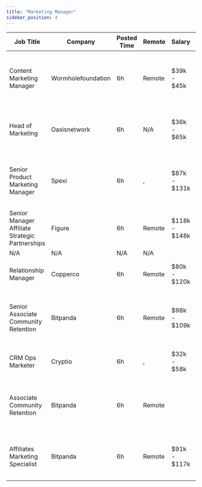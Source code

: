 ```yaml
---
title: "Marketing Manager"
sidebar_position: 4
---
```


| Job Title | Company | Posted Time | Remote | Salary | Tags | Apply Link |
|-----------|---------|-------------|--------|--------|------|------------|
| Content Marketing Manager | Wormholefoundation | 6h | Remote | $39k - $45k | content marketing, marketing manager, marketing, non tech, blockchain | [Apply](https://web3.career/content-marketing-manager-wormholefoundation/96945) |
| Head of Marketing | Oasisnetwork | 6h | N/A | $36k - $65k | head of marketing, marketing, non tech, executive, remote | [Apply](https://web3.career/head-of-marketing-oasisnetwork/73767) |
| Senior Product Marketing Manager | Spexi | 6h | , | $87k - $131k | marketing manager, marketing, non tech, product marketing, senior | [Apply](https://web3.career/senior-product-marketing-manager-spexi/107667) |
| Senior Manager Affiliate Strategic Partnerships | Figure | 6h | Remote | $118k - $148k | affiliate, marketing, non tech, partnership, sales | [Apply](https://web3.career/senior-manager-affiliate-strategic-partnerships-figure/106731) |
| N/A | N/A | N/A | N/A |  |  | [Apply](https://web3.career/metana) |
| Relationship Manager | Copperco | 6h | Remote | $80k - $120k | marketing, non tech, blockchain, crypto, defi | [Apply](https://web3.career/relationship-manager-copperco/105562) |
| Senior Associate Community Retention | Bitpanda | 6h | Remote | $98k - $109k | marketing, non tech, product manager, community manager, senior | [Apply](https://web3.career/senior-associate-community-retention-bitpanda/105555) |
| CRM Ops Marketer | Cryptio | 6h | , | $32k - $58k | crm, marketing, non tech, crypto | [Apply](https://web3.career/crm-ops-marketer-cryptio/107647) |
| Associate Community Retention | Bitpanda | 6h | Remote |  | marketing, non tech, product manager, community manager, crypto | [Apply](https://web3.career/associate-community-retention-bitpanda/105554) |
| Affiliates Marketing Specialist | Bitpanda | 6h | Remote | $91k - $117k | marketing specialist, marketing, non tech, crypto, bitcoin | [Apply](https://web3.career/affiliates-marketing-specialist-bitpanda/106699) |
